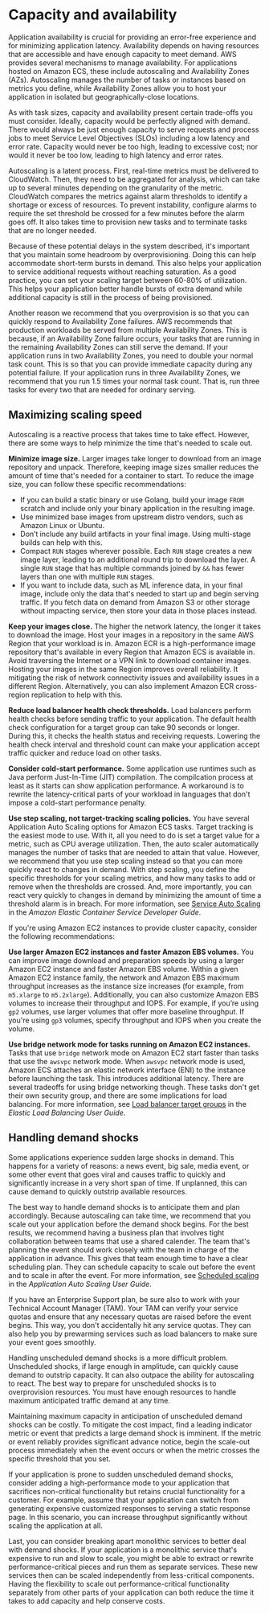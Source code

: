 # Capacity and availability<a name="capacity-availability"></a>

Application availability is crucial for providing an error\-free experience and for minimizing application latency\. Availability depends on having resources that are accessible and have enough capacity to meet demand\. AWS provides several mechanisms to manage availability\. For applications hosted on Amazon ECS, these include autoscaling and Availability Zones \(AZs\)\. Autoscaling manages the number of tasks or instances based on metrics you define, while Availability Zones allow you to host your application in isolated but geographically\-close locations\.

As with task sizes, capacity and availability present certain trade\-offs you must consider\. Ideally, capacity would be perfectly aligned with demand\. There would always be just enough capacity to serve requests and process jobs to meet Service Level Objectives \(SLOs\) including a low latency and error rate\. Capacity would never be too high, leading to excessive cost; nor would it never be too low, leading to high latency and error rates\.

Autoscaling is a latent process\. First, real\-time metrics must be delivered to CloudWatch\. Then, they need to be aggregated for analysis, which can take up to several minutes depending on the granularity of the metric\. CloudWatch compares the metrics against alarm thresholds to identify a shortage or excess of resources\. To prevent instability, configure alarms to require the set threshold be crossed for a few minutes before the alarm goes off\. It also takes time to provision new tasks and to terminate tasks that are no longer needed\.

Because of these potential delays in the system described, it's important that you maintain some headroom by overprovisioning\. Doing this can help accommodate short\-term bursts in demand\. This also helps your application to service additional requests without reaching saturation\. As a good practice, you can set your scaling target between 60\-80% of utilization\. This helps your application better handle bursts of extra demand while additional capacity is still in the process of being provisioned\.

Another reason we recommend that you overprovision is so that you can quickly respond to Availability Zone failures\. AWS recommends that production workloads be served from multiple Availability Zones\. This is because, if an Availability Zone failure occurs, your tasks that are running in the remaining Availability Zones can still serve the demand\. If your application runs in two Availability Zones, you need to double your normal task count\. This is so that you can provide immediate capacity during any potential failure\. If your application runs in three Availability Zones, we recommend that you run 1\.5 times your normal task count\. That is, run three tasks for every two that are needed for ordinary serving\.

## Maximizing scaling speed<a name="capacity-availability-speed"></a>

Autoscaling is a reactive process that takes time to take effect\. However, there are some ways to help minimize the time that's needed to scale out\.

**Minimize image size\.** Larger images take longer to download from an image repository and unpack\. Therefore, keeping image sizes smaller reduces the amount of time that's needed for a container to start\. To reduce the image size, you can follow these specific recommendations:
+ If you can build a static binary or use Golang, build your image `FROM` scratch and include only your binary application in the resulting image\.
+ Use minimized base images from upstream distro vendors, such as Amazon Linux or Ubuntu\.
+ Don’t include any build artifacts in your final image\. Using multi\-stage builds can help with this\.
+ Compact `RUN` stages wherever possible\. Each `RUN` stage creates a new image layer, leading to an additional round trip to download the layer\. A single `RUN` stage that has multiple commands joined by `&&` has fewer layers than one with multiple `RUN` stages\.
+ If you want to include data, such as ML inference data, in your final image, include only the data that's needed to start up and begin serving traffic\. If you fetch data on demand from Amazon S3 or other storage without impacting service, then store your data in those places instead\.

**Keep your images close\.** The higher the network latency, the longer it takes to download the image\. Host your images in a repository in the same AWS Region that your workload is in\. Amazon ECR is a high\-performance image repository that's available in every Region that Amazon ECS is available in\. Avoid traversing the Internet or a VPN link to download container images\. Hosting your images in the same Region improves overall reliability\. It mitigating the risk of network connectivity issues and availability issues in a different Region\. Alternatively, you can also implement Amazon ECR cross\-region replication to help with this\.

**Reduce load balancer health check thresholds\.** Load balancers perform health checks before sending traffic to your application\. The default health check configuration for a target group can take 90 seconds or longer\. During this, it checks the health status and receiving requests\. Lowering the health check interval and threshold count can make your application accept traffic quicker and reduce load on other tasks\.

**Consider cold\-start performance\.** Some application use runtimes such as Java perform Just\-In\-Time \(JIT\) compilation\. The compilcation process at least as it starts can show application performance\. A workaround is to rewrite the latency\-critical parts of your workload in languages that don't impose a cold\-start performance penalty\.

**Use step scaling, not target\-tracking scaling policies\.** You have several Application Auto Scaling options for Amazon ECS tasks\. Target tracking is the easiest mode to use\. With it, all you need to do is set a target value for a metric, such as CPU average utilization\. Then, the auto scaler automatically manages the number of tasks that are needed to attain that value\. However, we recommend that you use step scaling instead so that you can more quickly react to changes in demand\. With step scaling, you define the specific thresholds for your scaling metrics, and how many tasks to add or remove when the thresholds are crossed\. And, more importantly, you can react very quickly to changes in demand by minimizing the amount of time a threshold alarm is in breach\. For more information, see [Service Auto Scaling](https://docs.aws.amazon.com/AmazonECS/latest/developerguide/service-auto-scaling.html) in the *Amazon Elastic Container Service Developer Guide*\.

If you're using Amazon EC2 instances to provide cluster capacity, consider the following recommendations:

**Use larger Amazon EC2 instances and faster Amazon EBS volumes\.** You can improve image download and preparation speeds by using a larger Amazon EC2 instance and faster Amazon EBS volume\. Within a given Amazon EC2 instance family, the network and Amazon EBS maximum throughput increases as the instance size increases \(for example, from `m5.xlarge` to `m5.2xlarge`\)\. Additionally, you can also customize Amazon EBS volumes to increase their throughput and IOPS\. For example, if you’re using `gp2` volumes, use larger volumes that offer more baseline throughput\. If you're using `gp3` volumes, specify throughput and IOPS when you create the volume\.

**Use bridge network mode for tasks running on Amazon EC2 instances\.** Tasks that use `bridge` network mode on Amazon EC2 start faster than tasks that use the `awsvpc` network mode\. When `awsvpc` network mode is used, Amazon ECS attaches an elastic network interface \(ENI\) to the instance before launching the task\. This introduces additional latency\. There are several tradeoffs for using bridge networking though\. These tasks don't get their own security group, and there are some implications for load balancing\. For more information, see [Load balancer target groups](https://docs.aws.amazon.com/elasticloadbalancing/latest/network/load-balancer-target-groups.html) in the *Elastic Load Balancing User Guide*\.

## Handling demand shocks<a name="capacity-availability-shocks"></a>

Some applications experience sudden large shocks in demand\. This happens for a variety of reasons: a news event, big sale, media event, or some other event that goes viral and causes traffic to quickly and significantly increase in a very short span of time\. If unplanned, this can cause demand to quickly outstrip available resources\.

The best way to handle demand shocks is to anticipate them and plan accordingly\. Because autoscaling can take time, we recommend that you scale out your application before the demand shock begins\. For the best results, we recommend having a business plan that involves tight collaboration between teams that use a shared calender\. The team that's planning the event should work closely with the team in charge of the application in advance\. This gives that team enough time to have a clear scheduling plan\. They can schedule capacity to scale out before the event and to scale in after the event\. For more information, see [Scheduled scaling](https://docs.aws.amazon.com/autoscaling/application/userguide/application-auto-scaling-scheduled-scaling.html) in the *Application Auto Scaling User Guide*\.

If you have an Enterprise Support plan, be sure also to work with your Technical Account Manager \(TAM\)\. Your TAM can verify your service quotas and ensure that any necessary quotas are raised before the event begins\. This way, you don't accidentally hit any service quotas\. They can also help you by prewarming services such as load balancers to make sure your event goes smoothly\.

Handling unscheduled demand shocks is a more difficult problem\. Unscheduled shocks, if large enough in amplitude, can quickly cause demand to outstrip capacity\. It can also outpace the ability for autoscaling to react\. The best way to prepare for unscheduled shocks is to overprovision resources\. You must have enough resources to handle maximum anticipated traffic demand at any time\.

Maintaining maximum capacity in anticipation of unscheduled demand shocks can be costly\. To mitigate the cost impact, find a leading indicator metric or event that predicts a large demand shock is imminent\. If the metric or event reliably provides significant advance notice, begin the scale\-out process immediately when the event occurs or when the metric crosses the specific threshold that you set\.

If your application is prone to sudden unscheduled demand shocks, consider adding a high\-performance mode to your application that sacrifices non\-critical functionality but retains crucial functionality for a customer\. For example, assume that your application can switch from generating expensive customized responses to serving a static response page\. In this scenario, you can increase throughput significantly without scaling the application at all\.

Last, you can consider breaking apart monolithic services to better deal with demand shocks\. If your application is a monolithic service that's expensive to run and slow to scale, you might be able to extract or rewrite performance\-critical pieces and run them as separate services\. These new services then can be scaled independently from less\-critical components\. Having the flexibility to scale out performance\-critical functionality separately from other parts of your application can both reduce the time it takes to add capacity and help conserve costs\.